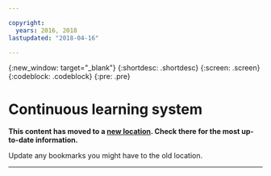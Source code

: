 ```yaml
---

copyright:
  years: 2016, 2018
lastupdated: "2018-04-16"

---
```


{:new_window: target="_blank"}
{:shortdesc: .shortdesc}
{:screen: .screen}
{:codeblock: .codeblock}
{:pre: .pre}

# Continuous learning system

**This content has moved to a [new location](https://dataplatform.ibm.com/docs/content/analyze-data/pm_service_api_spark_learning_system.html). Check there for the most up-to-date information.** 

Update any bookmarks you might have to the old location.


_____________
